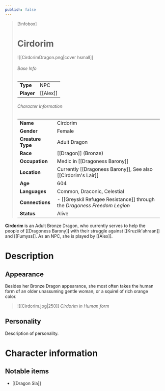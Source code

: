 ```yaml
---
publish: false
---
```


> [!infobox]  
> # Cirdorim
> ![[CirdorimDragon.png|cover hsmall]]  
> ###### Base Info
> | | |  
> |---|---|  
> | **Type** | NPC |
> | **Player** | [[Alex]] |
> ###### Character Information  
> | | |  
> |---|---|  
> | **Name** | Cirdorim |
> | **Gender** | Female | 
> | **Creature Type** | Adult Dragon |
> | **Race** | [[Dragon]] (Bronze) |  
> | **Occupation** | Medic in [[Dragoness Barony]] |  
> | **Location** | Currently [[Dragoness Barony]], See also [[Cirdorim's Lair]] |
> | **Age** | 604 |
> | **Languages** | Common, Draconic, Celestial |  
> | **Connections** | - [[Greyskil Refugee Resistance]] through the *Dragoness Freedom Legion* |
> | **Status** | Alive |

**Cirdorim** is an Adult Bronze Dragon, who currently serves to help the people of [[Dragoness Barony]] with their struggle against [[Kruziik'ahraan]] and [[Fumyss]]. As an NPC, she is played by [[Alex]].
# Description
## Appearance

Besides her Bronze Dragon appearance, she most often takes the human form of an older unassuming gentle woman, or a squirel of rich orange color.

> ![[Cirdorim.jpg|250]]
> *Cirdorim in Human form*
## Personality
Description of personality.
# Character information
## Notable items
- [[Dragon Sla]]